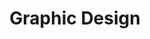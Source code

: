 ---
title: Graphic Design
path: xp.communications.production
order: 1
type: Team Leader
userID: cm9iQGZsYXRsYW5kZ3JvdXAub3Jn
rprs: false
---